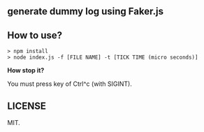 generate dummy log using Faker.js
----------------------------------

How to use?
-----------

```
> npm install
> node index.js -f [FILE NAME] -t [TICK TIME (micro seconds)]
```

**How stop it?**

You must press key of Ctrl^c (with SIGINT).

LICENSE
-------

MIT.
